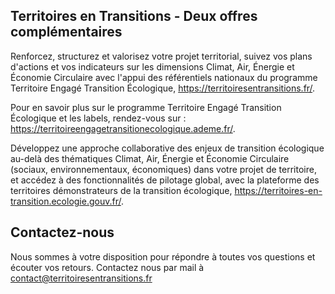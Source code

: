 

## Territoires en Transitions - Deux offres complémentaires

Renforcez, structurez et valorisez votre projet territorial, suivez vos plans d'actions et vos indicateurs sur les dimensions Climat, Air, Énergie et Économie Circulaire avec l'appui des référentiels nationaux du programme Territoire Engagé Transition Écologique, https://territoiresentransitions.fr/. 

Pour en savoir plus sur le programme Territoire Engagé Transition Écologique et les labels, rendez-vous sur : https://territoireengagetransitionecologique.ademe.fr/.

Développez une approche collaborative des enjeux de transition écologique au-delà des thématiques Climat, Air, Énergie et Économie Circulaire (sociaux, environnementaux, économiques) dans votre projet de territoire, et accédez à des fonctionnalités de pilotage global, avec la plateforme des territoires démonstrateurs de la transition écologique, https://territoires-en-transition.ecologie.gouv.fr/.


## Contactez-nous

Nous sommes à votre disposition pour répondre à toutes vos questions et écouter vos retours. Contactez nous par mail à [contact@territoiresentransitions.fr](mailto:contact@territoiresentransitions.fr?subject=Contact%20via%20territoiresentransitions.fr)
